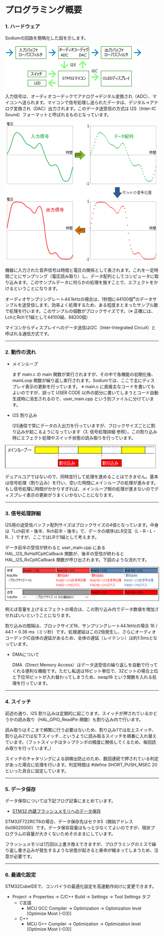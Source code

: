 # プログラミング概要

### 1. ハードウェア
Sodiumの回路を簡略化した図を示します。

![簡略図](img/004_001_sch.png) 

入力信号は、オーディオコーデックでアナログ→デジタル変換され（ADC）、マイコンへ送られます。マイコンで信号処理し送られたデータは、デジタル→アナログ変換され（DAC）出力されます。このデータ送受信の方式は I2S（Inter-IC Sound）フォーマットと呼ばれるものとなっています。

![波形](img/004_001_sig.png) 

機器に入力された音声信号は時間と電圧の関係として表されます。これを一定時間ごとにサンプリング（電圧読み取り）し、データ配列としてコンピュータに取り込みます。このサンプルデータに何らかの処理を施すことで、エフェクトをかけるということになります。

オーディオサンプリングレート44.1kHzの場合は、1秒間に44100個<sup>※</sup>のデータサンプルを送受信します。効率よく処理するため、ある程度まとまったサンプル数で処理を行います。このサンプルの個数がブロックサイズです。（※ 正確には、LchとRchで1組として44100組、88200個）

マイコンからディスプレイへのデータ送信はI2C（Inter-Integrated Circuit）と呼ばれる通信方式です。

***

### 2. 動作の流れ

- メインループ
	
	まず main.c の main 関数が実行されますが、その中で各機能の初期化後、mainLoop 関数が繰り返し実行されます。Sodiumでは、ここで主にディスプレイ表示の更新を行っています。
	※ main.c に直接主なコードを書いてもよいのですが、誤って USER CODE 以外の部分に書いてしまうとコード自動生成時に消去されるので、user_main.cpp という別ファイルに分けています。
	
- I2S 割り込み
	
	I2S通信で常にデータの入出力を行っていますが、ブロックサイズごとに割り込みが起こるようになっています（3. 信号処理詳細 参照）。この割り込み時にエフェクト処理やスイッチ状態の読み取りを行っています。

![メインループ](img/004_002_main.png) 

デュアルコアではないので、同時並行して処理を進めることはできません。基本は信号処理（割り込み）を行い、空いた時間にメインループの処理が進みます。もし信号処理に時間がかかりすぎれば、メインループ側の処理が進まないのでディスプレイ表示の更新がうまくいかないことになります。

***

### 3. 信号処理詳細

I2S用の送受信バッファ配列サイズはブロックサイズの4倍となっています。中身は「Lch前半・後半、Rch前半・後半」で、データの順序はLR交互（L・R・L・R...）ですが、ここではLRで1組として考えます。

データ前半の受信が終わると user_main.cpp にある HAL_I2S_RxHalfCpltCallback 関数が、後半の受信が終わると HAL_I2S_RxCpltCallback 関数が呼び出されます。下図のような流れです。

![I2S](img/004_003_I2S.png) 

例えば音量を上げるエフェクトの場合は、この割り込み内でデータ数値を増加させればいいということになります。

割り込みの間隔は、ブロックサイズ16、サンプリングレート44.1kHzの場合 16 / 44.1 = 0.36 ms（ミリ秒）です。処理遅延はこの2倍発生し、さらにオーディオコーデックIC自体の遅延があるため、全体の遅延（レイテンシ）は約1.5msとなっています。

- DMAについて

  DMA（Direct Memory Access）はデータ送受信の繰り返しを自動で行ってくれる便利な機能です。ただし転送は16ビット単位で、32ビットの場合上位と下位16ビットが入れ替わってしまうため、swap16 という関数を入れる処理を行っています。

***

### 4. スイッチ

前述の通り、I2S 割り込みは定期的に起こります。スイッチが押されているかどうかの読み取り（HAL_GPIO_ReadPin 関数）も割り込み内で行います。

読み取りはそこまで頻繁に行う必要はないため、割り込み1では左上スイッチ、割り込み2では左下スイッチ...というように読み取るスイッチを順番に入れ替えています。（フットスイッチはタップテンポの精度に関係してくるため、毎回読み取りを行っています。）

スイッチのチャタリングによる誤検出防止のため、数回連続で押されている判定があった場合に処理を行います。判定時間は #define SHORT_PUSH_MSEC 20 といった具合に設定しています。

***

### 5. データ保存

データ保存については下記ブログ記事にまとめています。

- [STM32 内蔵フラッシュメモリへのデータ保存](https://drugscore.blog.fc2.com/blog-entry-250.html)

STM32F722RCT6の場合、データ保存先はセクタ5（開始アドレス 0x08020000）です。データ保存容量はもっと少なくてよいのですが、現状プログラムの容量が大きくないためそのままにしています。

フラッシュメモリは1万回以上書き換えできますが、プログラミングのミスで繰り返し書き込みが発生するような状態が起きると寿命が縮まってしまうため、注意が必要です。

***

### 6. 最適化設定

STM32CubeIDEで、コンパイラの最適化設定を高速動作向けに変更できます。
- Project → Properties → C/C++ Build → Settings → Tool Settings タブ
	- C言語
		- MCU GCC Compiler → Optimization → Optimization level [Optimize Most (-O3)]
	- C++
		- MCU G++ Compiler → Optimization → Optimization level [Optimize Most (-O3)]